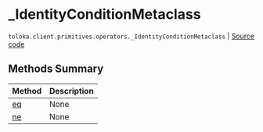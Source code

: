 # _IdentityConditionMetaclass
`toloka.client.primitives.operators._IdentityConditionMetaclass` | [Source code](https://github.com/Toloka/toloka-kit/blob/v1.2.2/src/client/primitives/operators.py#L119)

## Methods Summary

| Method | Description |
| :------| :-----------|
[eq](toloka.client.primitives.operators._IdentityConditionMetaclass.eq.md)| None
[ne](toloka.client.primitives.operators._IdentityConditionMetaclass.ne.md)| None
